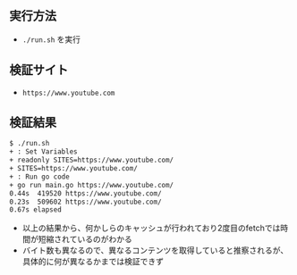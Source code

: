## 実行方法
- `./run.sh` を実行
## 検証サイト
- `https://www.youtube.com`
## 検証結果
```sh
$ ./run.sh 
+ : Set Variables
+ readonly SITES=https://www.youtube.com/
+ SITES=https://www.youtube.com/
+ : Run go code
+ go run main.go https://www.youtube.com/
0.44s  419520 https://www.youtube.com/
0.23s  509602 https://www.youtube.com/
0.67s elapsed
```
- 以上の結果から、何かしらのキャッシュが行われており2度目のfetchでは時間が短縮されているのがわかる
- バイト数も異なるので、異なるコンテンツを取得していると推察されるが、具体的に何が異なるかまでは検証できず